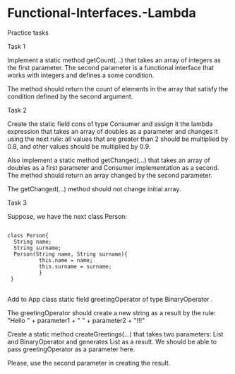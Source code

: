 # Functional-Interfaces.-Lambda
Practice tasks

Task 1

Implement a static method getCount(...) that takes an array of integers as the first parameter. The second parameter is a functional interface that works with integers and defines a some condition.

The method should return the count of elements in the array that satisfy the condition defined by the second argument.


Task 2

Create the static field cons of type Consumer and assign it the lambda expression that takes an array of doubles as a parameter and changes it using the next rule: all values that are greater than 2 should be multiplied by 0.8, and other values should be multiplied by 0.9.

Also implement a static method getChanged(...) that takes an array of doubles as a first parameter and Consumer implementation as a second. The method should return an array changed by the second parameter.

The getChanged(...) method should not change initial array.


Task 3 


Suppose, we have the next class Person:
<pre>
<code>
class Person{    
  String name;    
  String surname;     
  Person(String name, String surname){ 
          this.name = name;       
          this.surname = surname;   
          }
 }
</code>
</pre>
Add to App class static field greetingOperator of type BinaryOperator . 

The greetingOperator should create a new string as a result by the rule: "Hello " + parameter1 + " " + parameter2 + "!!!"

Create a static method createGreetings(...) that takes two parameters: List<Person> and BinaryOperator and generates List<String> as a result. We should be able to pass greetingOperator as a parameter here.

Please, use the second parameter in creating the result.
